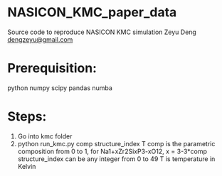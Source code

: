 # NASICON_KMC_paper_data
Source code to reproduce NASICON KMC simulation
Zeyu Deng
dengzeyu@gmail.com

# Prerequisition:
python numpy scipy pandas numba

# Steps:
1. Go into kmc folder
2. python run_kmc.py comp structure_index T 
comp is the parametric composition from 0 to 1, for Na1+xZr2SixP3-xO12, x = 3-3*comp
structure_index can be any integer from 0 to 49
T is temperature in Kelvin
